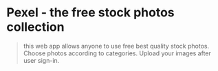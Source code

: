 # Pexel - the free stock photos collection

> this web app allows anyone to use free best quality stock photos.
> Choose photos according to categories.
> Upload your images after user sign-in.
